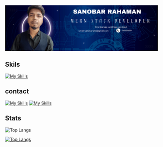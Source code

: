 
![cover](https://github.com/Sanobar-rahaman/Sanobar-rahaman/blob/main/Navy%20And%20White%20Geometric%20Technology%20%20LinkedIn%20Banner.png)

## Skils
[![My Skills](https://skillicons.dev/icons?i=react,js,html,css,express,nodejs,javascript,mongodb,vite,firebase)](https://skillicons.dev)


## contact
[![My Skills](https://skillicons.dev/icons?i=linkedin)](https://www.linkedin.com/in/sanobar-rahaman-01a393238/)
[![My Skills](https://skillicons.dev/icons?i=linkedin)](https://skillicons.dev)


## Stats


![Top Langs](https://github-readme-stats.vercel.app/api/top-langs/?username=sanobar-rahaman&hide_progress=true)


[![Top Langs](https://github-readme-stats.vercel.app/api/top-langs/?username=sanobar-rahaman&theme=dracula&card_width=1000)](https://github.com/anuraghazra/github-readme-stats)



